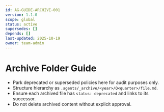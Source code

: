 ```yaml
---
id: AG-GUIDE-ARCHIVE-001
version: 1.1.0
scope: global
status: active
supersedes: []
depends: []
last-updated: 2025-10-19
owner: team-admin
---
```


# Archive Folder Guide

- Park deprecated or superseded policies here for audit purposes only.
- Structure hierarchy as `.agents/_archive/<year>/Q<quarter>/file.md`.
- Ensure each archived file has `status: deprecated` and links to its successor.
- Do not delete archived content without explicit approval.
